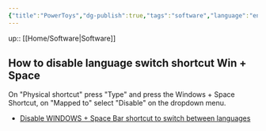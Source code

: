 ```yaml
---
{"title":"PowerToys","dg-publish":true,"tags":"software","language":"en","permalink":"/software/power-toys/","dgPassFrontmatter":true}
---
```


up:: [[Home/Software\|Software]]



## How to disable language switch shortcut Win + Space

On "Physical shortcut" press "Type" and press the Windows + Space Shortcut, on "Mapped to" select "Disable" on the dropdown menu.
- [Disable WINDOWS + Space Bar shortcut to switch between languages](https://answers.microsoft.com/en-us/windows/forum/all/disable-windows-space-bar-shortcut-to-switch/2635ebbe-f601-4eec-9335-594c820d9d85)